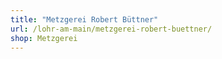 ```yaml
---
title: "Metzgerei Robert Büttner"
url: /lohr-am-main/metzgerei-robert-buettner/
shop: Metzgerei
---
```

